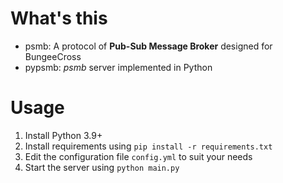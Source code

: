 # What's this
- psmb: A protocol of **Pub-Sub Message Broker** designed for BungeeCross
- pypsmb: *psmb* server implemented in Python


# Usage
1. Install Python 3.9+
2. Install requirements using `pip install -r requirements.txt`
3. Edit the configuration file `config.yml` to suit your needs
4. Start the server using `python main.py`
